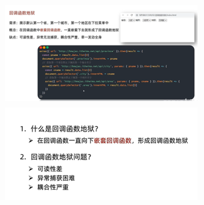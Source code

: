 ![image-20241026143331607](17.回调地狱.assets/image-20241026143331607.png)

![image-20241026143856910](17.回调地狱.assets/image-20241026143856910.png)